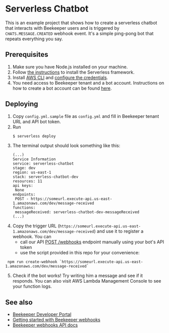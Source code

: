 # Serverless Chatbot

This is an example project that shows how to create a serverless chatbot that interacts with Beekeeper users and is triggered by `CHATS.MESSAGE.CREATED` webhook event. It's a simple ping-pong bot that repeats everything you say.

## Prerequisites 
1. Make sure you have Node.js installed on your machine.
2. Follow [the instructions](https://serverless.com/framework/docs/providers/aws/guide/installation/) to install the Serverless framework.
3. Install [AWS CLI](https://docs.aws.amazon.com/cli/latest/userguide/install-cliv2.html) and [configure the credentials](https://docs.aws.amazon.com/cli/latest/userguide/install-cliv2.html).
4. You need access to Beekeeper tenant and a bot account. Instructions on how to create a bot account can be found [here](https://adminhelp.beekeeper.io/hc/en-us/articles/360002574420-Creating-Bot-Accounts).

## Deploying
1. Copy `config.yml.sample` file as `config.yml` and fill in Beekeeper tenant URL and API bot token.
2. Run
    ``` bash
    $ serverless deploy
    ```
3. The terminal output should look something like this:
    ```
    (...)
    Service Information
    service: serverless-chatbot
    stage: dev
    region: us-east-1
    stack: serverless-chatbot-dev
    resources: 11
    api keys:
     None
    endpoints:
     POST - https://someurl.execute-api.us-east-1.amazonaws.com/dev/message-received
    functions:
     messageReceived: serverless-chatbot-dev-messageReceived
    (...)
    ```
 4. Copy the trigger URL (`https://someurl.execute-api.us-east-1.amazonaws.com/dev/message-received`) and use it to register a webhook. You can
    * call our API [POST /webhooks](https://developers.beekeeper.io/v2/webhooks/register-a-new-webhook) endpoint manually using your bot's API token
    * use the script provided in this repo for your convenience:
   ```
    npm run create-webhook `https://someurl.execute-api.us-east-1.amazonaws.com/dev/message-received`
   ```
5. Check if the bot works! Try writing him a message and see if it responds. You can also visit AWS Lambda Management Console to see your function logs.

## See also
* [Beekeeper Developer Portal](https://developers.beekeeper.io/)
* [Getting started with Beekeeper webhooks](https://developers.beekeeper.io/v2/welcome/webhooks)
* [Beekeeper webhooks API docs](https://developers.beekeeper.io/v2/webhooks/list-all-registered-webhooks)
